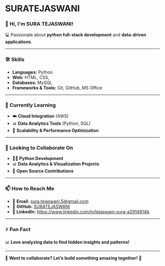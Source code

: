 # SURATEJASWANI

### **👋 Hi, I'm SURA TEJASWANI!**  
💻 Passionate about **python full-stack development** and **data-driven applications**.  

---

### **🛠️ Skills**
- **Languages:** Python  
- **Web:** HTML, CSS,  
- **Databases:** MySQL  
- **Frameworks & Tools:** Git, GitHub, MS Office

---

### **🌱 Currently Learning**
- ☁️ **Cloud Integration** (AWS)
- 📊 **Data Analytics Tools** (Python, SQL)
- 🚀 **Scalability & Performance Optimization**

---

### **💞 Looking to Collaborate On**
- 🧑‍💻 **Python Development**
- 📊 **Data Analytics & Visualization Projects**
- 🤝 **Open Source Contributions**

---

### **📫 How to Reach Me**
- 📨 **Email:** sura.tejaswani.5@gmail.com  
- 🔗 **GitHub:** [SURATEJASWANI](https://github.com/STEJA105)  
- 🔗 **LinkedIn:** https://www.linkedin.com/in/tejaswani-sura-a2914914b                            
---

### **⚡ Fun Fact**
📊 **Love analyzing data to find hidden insights and patterns!**  

---

📌 **Want to collaborate? Let’s build something amazing together!** 🚀  
